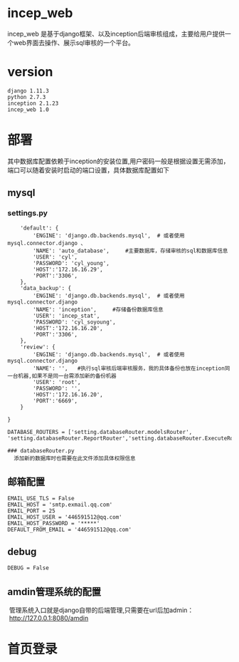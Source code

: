 # incep_web

incep_web 是基于django框架、以及inception后端审核组成，主要给用户提供一个web界面去操作、展示sql审核的一个平台。

# version
 	django 1.11.3
 	python 2.7.3
 	inception 2.1.23
 	incep_web 1.0
 
# 部署
  其中数据库配置依赖于inception的安装位置,用户密码一般是根据设置无需添加，端口可以随着安装时启动的端口设置，具体数据库配置如下
## mysql
### settings.py
```DATABASES = {
    'default': {
        'ENGINE': 'django.db.backends.mysql',  # 或者使用 mysql.connector.django 、
        'NAME': 'auto_database',     #主要数据库，存储审核的sql和数据库信息
        'USER': 'cyl',
        'PASSWORD': 'cyl_young',
        'HOST':'172.16.16.29',
        'PORT':'3306',
    },
    'data_backup': {
        'ENGINE': 'django.db.backends.mysql',  # 或者使用 mysql.connector.django
        'NAME': 'inception',     #存储备份数据库信息
        'USER': 'incep_stat',
        'PASSWORD': 'cyl_soyoung',
        'HOST':'172.16.16.20',
        'PORT':'3306',
    },
    'review': {
        'ENGINE': 'django.db.backends.mysql',  # 或者使用 mysql.connector.django
        'NAME': '',   #执行sql审核后端审核服务，我的具体备份也放在inception同一台机器,如果不是同一台需添加新的备份机器
        'USER': 'root',
        'PASSWORD': '',
        'HOST':'172.16.16.20',
        'PORT':'6669',
    }

}

DATABASE_ROUTERS = ['setting.databaseRouter.modelsRouter', 'setting.databaseRouter.ReportRouter','setting.databaseRouter.ExecuteRoutor']

### databaseRouter.py
  添加新的数据库时也需要在此文件添加具体权限信息
```

## 邮箱配置
	EMAIL_USE_TLS = False
	EMAIL_HOST = 'smtp.exmail.qq.com'
	EMAIL_PORT = 25
	EMAIL_HOST_USER = '446591512@qq.com'
	EMAIL_HOST_PASSWORD = '*****'
	DEFAULT_FROM_EMAIL = '446591512@qq.com'
## debug
	DEBUG = False
	
## amdin管理系统的配置
  管理系统入口就是django自带的后端管理,只需要在url后加admin：
  http://127.0.0.1:8080/amdin
  
# 首页登录



